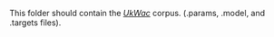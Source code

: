 This folder should contain the [*UkWac*](http://irsrv2.cs.biu.ac.il/downloads/context2vec/context2vec.ukwac.model.package.tar.gz) corpus. (.params, .model, and .targets files).
